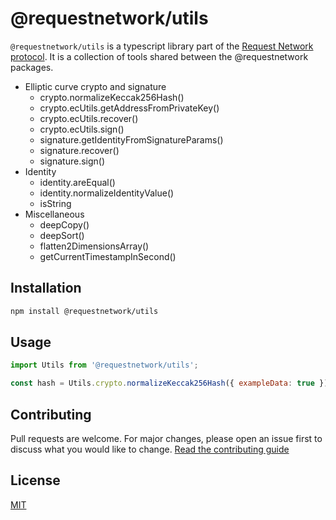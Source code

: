 # @requestnetwork/utils

`@requestnetwork/utils` is a typescript library part of the [Request Network protocol](https://github.com/RequestNetwork/requestNetwork).
It is a collection of tools shared between the @requestnetwork packages.

- Elliptic curve crypto and signature
  - crypto.normalizeKeccak256Hash()
  - crypto.ecUtils.getAddressFromPrivateKey()
  - crypto.ecUtils.recover()
  - crypto.ecUtils.sign()
  - signature.getIdentityFromSignatureParams()
  - signature.recover()
  - signature.sign()
- Identity
  - identity.areEqual()
  - identity.normalizeIdentityValue()
  - isString
- Miscellaneous
  - deepCopy()
  - deepSort()
  - flatten2DimensionsArray()
  - getCurrentTimestampInSecond()

## Installation

```bash
npm install @requestnetwork/utils
```

## Usage

```javascript
import Utils from '@requestnetwork/utils';

const hash = Utils.crypto.normalizeKeccak256Hash({ exampleData: true });
```

## Contributing

Pull requests are welcome. For major changes, please open an issue first to discuss what you would like to change.
[Read the contributing guide](https://github.com/RequestNetwork/requestNetwork/blob/master/CONTRIBUTING.md)

## License

[MIT](https://github.com/RequestNetwork/requestNetwork/blob/develop-v2/LICENSE)
